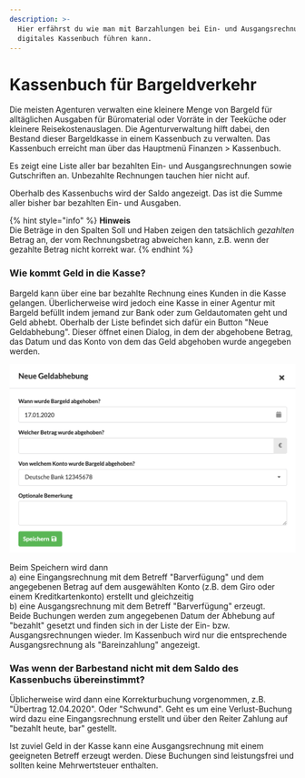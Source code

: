 ```yaml
---
description: >-
  Hier erfährst du wie man mit Barzahlungen bei Ein- und Ausgangsrechnungen ein
  digitales Kassenbuch führen kann.
---
```


# Kassenbuch für Bargeldverkehr

Die meisten Agenturen verwalten eine kleinere Menge von Bargeld für alltäglichen Ausgaben für Büromaterial oder Vorräte in der Teeküche oder kleinere Reisekostenauslagen. Die Agenturverwaltung hilft dabei, den Bestand dieser Bargeldkasse in einem Kassenbuch zu verwalten. Das Kassenbuch erreicht man über das Hauptmenü Finanzen &gt; Kassenbuch.

Es zeigt eine Liste aller bar bezahlten Ein- und Ausgangsrechnungen sowie Gutschriften an. Unbezahlte Rechnungen tauchen hier nicht auf.

Oberhalb des Kassenbuchs wird der Saldo angezeigt. Das ist die Summe aller bisher bar bezahlten Ein- und Ausgaben. 

{% hint style="info" %}
**Hinweis**  
Die Beträge in den Spalten Soll und Haben zeigen den tatsächlich _gezahlten_ Betrag an, der vom Rechnungsbetrag abweichen kann, z.B. wenn der gezahlte Betrag nicht korrekt war.
{% endhint %}

### Wie kommt Geld in die Kasse?

Bargeld kann über eine bar bezahlte Rechnung eines Kunden in die Kasse gelangen. Überlicherweise wird jedoch eine Kasse in einer Agentur mit Bargeld befüllt indem jemand zur Bank oder zum Geldautomaten geht und Geld abhebt. Oberhalb der Liste befindet sich dafür ein Button "Neue Geldabhebung". Dieser öffnet einen Dialog, in dem der abgehobene Betrag, das Datum und das Konto von dem das Geld abgehoben wurde angegeben werden.

![](../.gitbook/assets/bildschirmfoto-2020-01-17-um-19.37.58.png)

Beim Speichern wird dann   
a\) eine Eingangsrechnung mit dem Betreff "Barverfügung" und dem angegebenen Betrag auf dem ausgewählten Konto \(z.B. dem Giro oder einem Kreditkartenkonto\) erstellt und gleichzeitig   
b\) eine Ausgangsrechnung mit dem Betreff "Barverfügung" erzeugt.   
Beide Buchungen werden zum angegebenen Datum der Abhebung auf "bezahlt" gesetzt und finden sich in der Liste der Ein- bzw. Ausgangsrechnungen wieder. Im Kassenbuch wird nur die entsprechende Ausgangsrechnung als "Bareinzahlung" angezeigt.

### Was wenn der Barbestand nicht mit dem Saldo des Kassenbuchs übereinstimmt?

Üblicherweise wird dann eine Korrekturbuchung vorgenommen, z.B. "Übertrag 12.04.2020". Oder "Schwund". Geht es um eine Verlust-Buchung wird dazu eine Eingangsrechnung erstellt und über den Reiter Zahlung auf "bezahlt heute, bar" gestellt.

Ist zuviel Geld in der Kasse kann eine Ausgangsrechnung mit einem geeigneten Betreff erzeugt werden. Diese Buchungen sind leistungsfrei und sollten keine Mehrwertsteuer enthalten.  


